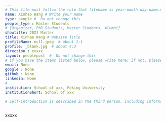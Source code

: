 ```yaml
---
# This file must follow the rule that filename is year-month-day-name.md .
name: Xinhao Wang # Write your name
type: people #  Do not change this
people_type : Master Students
# [Organizer, PhD Students, Master Students, Alumni]
showtitle: 2023 Master
title: Xinhao Wang # Website Title
profileName: null.jpeg  # about 1:1
profile: _blank.jpg  # about 4:3
direction : xxxxx
layout: peoplepost  #  Do not change this
# if you have the items listed below, please write here; if not, please write None.
email: None
google : None
github : None
linkedin: None
# 
institution: School of xxx, Peking University
institutionShort: School of xxx

# Self-introduction is described in the third person, including information such as educational experience
---
```


xxxxx

